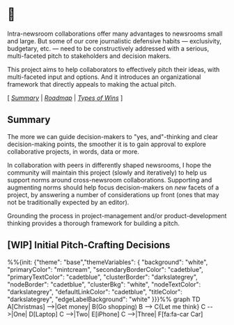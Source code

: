 # 👋

Intra-newsroom collaborations offer many advantages to newsrooms small and large.  But some of our core journalistic defensive habits — exclusivity, budgetary, etc. — need to be constructively addressed with a serious, multi-faceted pitch to stakeholders and decision makers.

This project aims to help collaborators to effectively pitch their ideas, with multi-faceted input and options.  And it introduces an organizational framework that directly appeals to making the actual pitch.

[ _[Summary](https://tiffehr.com/collaboration-capstone/)_ | _[Roadmap](https://tiffehr.com/collaboration-capstone/roadmap.html)_ | _[Types of Wins](https://tiffehr.com/collaboration-capstone/types-of-wins.html)_ ]

## Summary

The more we can guide decision-makers to "yes, and"-thinking and clear decision-making points, the smoother it is to gain approval to explore collaborative projects, in words, data or more.

In collaboration with peers in differently shaped newsrooms, I hope the community will maintain this project (slowly and iteratively) to help us support norms around cross-newsroom collaborations.  Supporting and augmenting norms should help focus decision-makers on _new_ facets of a project, by answering a number of considerations up front (ones that may not be traditionally expected by an editor).

Grounding the process in project-management and/or product-development thinking provides a thorough framework for building a pitch.

## [WIP] Initial Pitch-Crafting Decisions

<div class="mermaid">
%%{init: {"theme": "base","themeVariables": { "background": "white", "primaryColor": "mintcream", "secondaryBorderColor": "cadetblue", "primaryTextColor": "cadetblue", "clusterBorder": "darkslategrey", "nodeBorder": "cadetblue", "clusterBkg": "white", "nodeTextColor": "darkslategrey", "defaultLinkColor": "cadetblue", "titleColor": "darkslategrey", "edgeLabelBackground": "white" }}}%%
graph TD
  A[Christmas] -->|Get money| B(Go shopping)
  B --> C{Let me think}
  C -->|One| D[Laptop]
  C -->|Two| E[iPhone]
  C -->|Three| F[fa:fa-car Car]
</div>